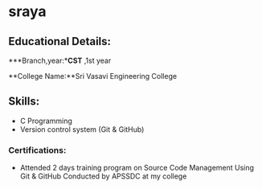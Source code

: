 # sraya

## Educational Details:

***Branch,year:***CST** ,1st year

**College Name:**Sri Vasavi Engineering College
## Skills:

- C Programming
- Version control system (Git & GitHub)
 
 ### Certifications:
- Attended 2 days training  program on Source Code Management 
Using Git & GitHub Conducted by APSSDC at my college
